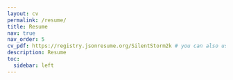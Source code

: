 ```yaml
---
layout: cv
permalink: /resume/
title: Resume
nav: true
nav_order: 5
cv_pdf: https://registry.jsonresume.org/SilentStorm2k # you can also use external links here
description: Resume
toc:
  sidebar: left
---
```

